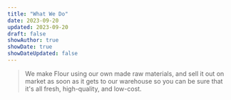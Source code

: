 ```yaml
---
title: "What We Do"
date: 2023-09-20
updated: 2023-09-20
draft: false
showAuthor: true
showDate: true
showDateUpdated: false
---
```


> We make Flour using our own made raw materials, and sell it out on market as soon as it gets to our warehouse so you can be sure that it's all fresh, high-quality, and low-cost.
